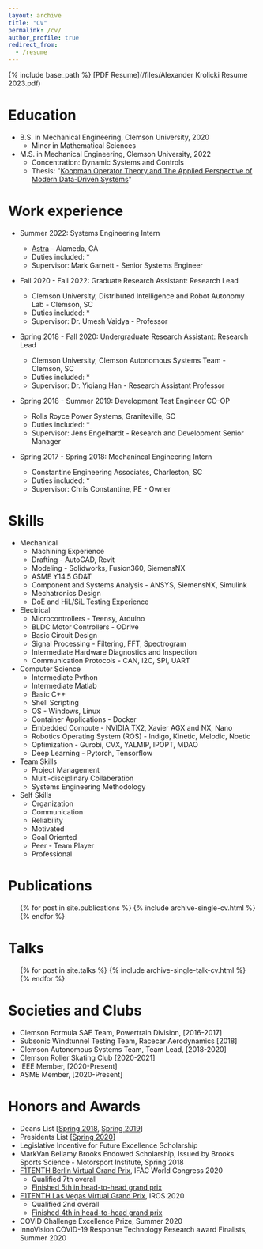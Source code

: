 ```yaml
---
layout: archive
title: "CV"
permalink: /cv/
author_profile: true
redirect_from:
  - /resume
---
```


{% include base_path %}
[PDF Resume](/files/Alexander Krolicki Resume 2023.pdf)

Education
======
* B.S. in Mechanical Engineering, Clemson University, 2020
  * Minor in Mathematical Sciences
* M.S. in Mechanical Engineering, Clemson University, 2022
  * Concentration: Dynamic Systems and Controls
  * Thesis: "[Koopman Operator Theory and The Applied Perspective of Modern Data-Driven Systems](https://tigerprints.clemson.edu/all_theses/3941/)"

Work experience
======
* Summer 2022: Systems Engineering Intern
  * [Astra](https://astra.com/) - Alameda, CA
  * Duties included: 
    * 
  * Supervisor: Mark Garnett - Senior Systems Engineer

* Fall 2020 - Fall 2022: Graduate Research Assistant: Research Lead
  * Clemson University, Distributed Intelligence and Robot Autonomy Lab - Clemson, SC
  * Duties included: 
    * 
  * Supervisor: Dr. Umesh Vaidya - Professor

* Spring 2018 - Fall 2020: Undergraduate Research Assistant: Research Lead
  * Clemson University, Clemson Autonomous Systems Team - Clemson, SC
  * Duties included: 
    * 
  * Supervisor: Dr. Yiqiang Han - Research Assistant Professor

* Spring 2018 - Summer 2019: Development Test Engineer CO-OP
  * Rolls Royce Power Systems, Graniteville, SC
  * Duties included: 
    * 
  * Supervisor: Jens Engelhardt - Research and Development Senior Manager

* Spring 2017 - Spring 2018: Mechanincal Engineering Intern
  * Constantine Engineering Associates, Charleston, SC
  * Duties included: 
    * 
  * Supervisor: Chris Constantine, PE - Owner
  
Skills
======
* Mechanical
  * Machining Experience
  * Drafting - AutoCAD, Revit
  * Modeling - Solidworks, Fusion360, SiemensNX
  * ASME Y14.5 GD&T
  * Component and Systems Analysis - ANSYS, SiemensNX, Simulink
  * Mechatronics Design
  * DoE and HiL/SiL Testing Experience
* Electrical
  * Microcontrollers - Teensy, Arduino
  * BLDC Motor Controllers - ODrive
  * Basic Circuit Design
  * Signal Processing - Filtering, FFT, Spectrogram
  * Intermediate Hardware Diagnostics and Inspection
  * Communication Protocols - CAN, I2C, SPI, UART
* Computer Science
  * Intermediate Python
  * Intermediate Matlab
  * Basic C++
  * Shell Scripting
  * OS - Windows, Linux
  * Container Applications - Docker
  * Embedded Compute - NVIDIA TX2, Xavier AGX and NX, Nano
  * Robotics Operating System (ROS) - Indigo, Kinetic, Melodic, Noetic
  * Optimization - Gurobi, CVX, YALMIP, IPOPT, MDAO
  * Deep Learning - Pytorch, Tensorflow
* Team Skills
  * Project Management
  * Multi-disciplinary Collaberation
  * Systems Engineering Methodology
* Self Skills
  * Organization
  * Communication
  * Reliability
  * Motivated
  * Goal Oriented
  * Peer - Team Player
  * Professional

Publications
======
  <ul>{% for post in site.publications %}
    {% include archive-single-cv.html %}
  {% endfor %}</ul>
  
Talks
======
  <ul>{% for post in site.talks %}
    {% include archive-single-talk-cv.html %}
  {% endfor %}</ul>
  
<!-- Teaching
======
  <ul>{% for post in site.teaching %}
    {% include archive-single-cv.html %}
  {% endfor %}</ul> -->
  
Societies and Clubs
======
* Clemson Formula SAE Team, Powertrain Division, [2016-2017]
* Subsonic Windtunnel Testing Team, Racecar Aerodynamics [2018]
* Clemson Autonomous Systems Team, Team Lead, [2018-2020]
* Clemson Roller Skating Club [2020-2021]
* IEEE Member, [2020-Present]
* ASME Member, [2020-Present]

Honors and Awards
=====
* Deans List [[Spring 2018](https://clemson.meritpages.com/stories/Alexander-G-Krolicki-of-Greer-named-to-Clemson-University-Dean-s-List-/11259628), [Spring 2019](https://clemson.meritpages.com/stories/Alexander-G-Krolicki-of-Greer-named-to-Clemson-University-Dean-s-List-/15031590)]
* Presidents List [[Spring 2020](https://clemson.meritpages.com/stories/Alexander-G-Krolicki-of-Greer-named-to-Clemson-University-President-s-List-/32826527)]
* Legislative Incentive for Future Excellence Scholarship
* MarkVan Bellamy Brooks Endowed Scholarship, Issued by Brooks Sports Science - Motorsport Institute, Spring 2018
* [F1TENTH Berlin Virtual Grand Prix](https://f1tenth.org/ifac2020.html), IFAC World Congress 2020
  * Qualified 7th overall
  * [Finished 5th in head-to-head grand prix](/files/SpeedTigers-berlin.pdf)
* [F1TENTH Las Vegas Virtual Grand Prix](https://f1tenth.org/iros2020.html), IROS 2020
  * Qualified 2nd overall
  * [Finished 4th in head-to-head grand prix](/files/speedtiger-vegas.pdf)
* COVID Challenge Excellence Prize, Summer 2020
* InnoVision COVID-19 Response Technology Research award Finalists, Summer 2020